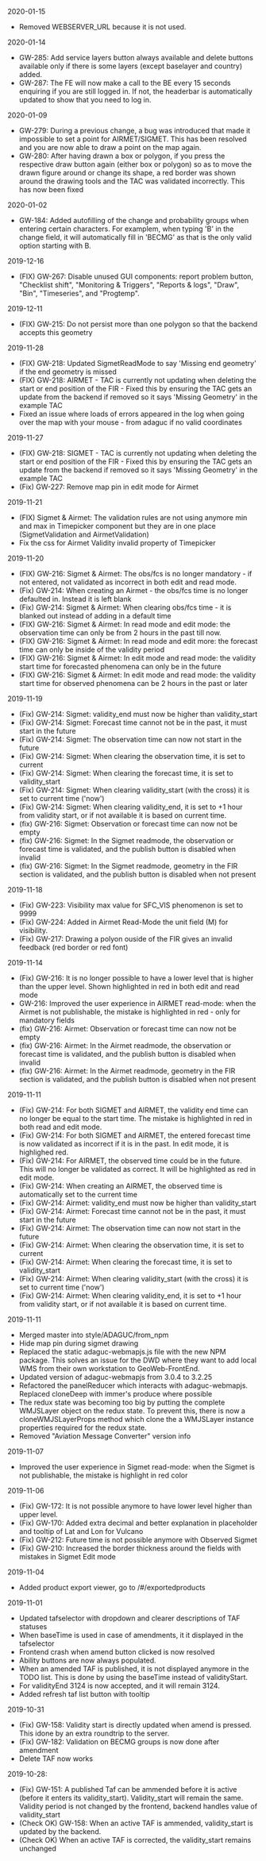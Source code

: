 2020-01-15
* Removed WEBSERVER_URL because it is not used.

2020-01-14
* GW-285: Add service layers button always available and delete buttons available only if there is some layers (except baselayer and country) added.
* GW-287: The FE will now make a call to the BE every 15 seconds enquiring if you are still logged in. If not, the headerbar is automatically updated to show that you need to log in.

2020-01-09
* GW-279: During a previous change, a bug was introduced that made it impossible to set a point for AIRMET/SIGMET. This has been resolved and you are now able to draw a point on the map again.
* GW-280: After having drawn a box or polygon, if you press the respective draw button again (either box or polygon) so as to move the drawn figure around or change its shape, a red border was shown around the drawing tools and the TAC was validated incorrectly. This has now been fixed

2020-01-02
* GW-184: Added autofilling of the change and probability groups when entering certain characters. For examplem, when typing 'B' in the change field, it will automatically fill in 'BECMG' as that is the only valid option starting with B.

2019-12-16
* (FIX) GW-267: Disable unused GUI components: report problem button, "Checklist shift", "Monitoring & Triggers", "Reports & logs",
"Draw", "Bin", "Timeseries", and "Progtemp".

2019-12-11
* (FIX) GW-215: Do not persist more than one polygon so that the backend accepts this geometry

2019-11-28
* (FIX) GW-218: Updated SigmetReadMode to say 'Missing end geometry' if the end geometry is missed
* (FIX) GW-218: AIRMET - TAC is currently not updating when deleting the start or end position of the FIR - Fixed this by ensuring the TAC gets an update from the backend if removed so it says 'Missing Geometry' in the example TAC
* Fixed an issue where loads of errors appeared in the log when going over the map with your mouse - from adaguc if no valid coordinates

2019-11-27
* (FIX) GW-218: SIGMET - TAC is currently not updating when deleting the start or end position of the FIR - Fixed this by ensuring the TAC gets an update from the backend if removed so it says 'Missing Geometry' in the example TAC
* (Fix) GW-227: Remove map pin in edit mode for Airmet

2019-11-21
* (FIX) Sigmet & Airmet: The validation rules are not using anymore min and max in Timepicker component but they are in one place (SigmetValidation and AirmetValidation)
* Fix the css for Airmet Validity invalid property of Timepicker

2019-11-20
* (FIX) GW-216: Sigmet & Airmet: The obs/fcs is no longer mandatory - if not entered, not validated as incorrect in both edit and read mode. 
* (Fix) GW-214: When creating an Airmet - the obs/fcs time is no longer defaulted in. Instead it is left blank
* (Fix) GW-214: Sigmet & Airmet: When clearing obs/fcs time - it is blanked out instead of adding in a default time
* (FIX) GW-216: Sigmet & Airmet: In read mode and edit mode: the observation time can only be from 2 hours in the past till now.
* (FIX) GW-216: Sigmet & Airmet: In read mode and edit more: the forecast time can only be inside of the validity period
* (FIX) GW-216: Sigmet & Airmet: In edit mode and read mode: the validity start time for forecasted phenomena can only be in the future
* (FIX) GW-216: Sigmet & Airmet: In edit mode and read mode: the validity start time for observed phenomena can be 2 hours in the past or later

2019-11-19
* (Fix) GW-214: Sigmet: validity_end must now be higher than validity_start
* (Fix) GW-214: Sigmet: Forecast time cannot not be in the past, it must start in the future
* (Fix) GW-214: Sigmet: The observation time can now not start in the future 
* (Fix) GW-214: Sigmet: When clearing the observation time, it is set to current
* (Fix) GW-214: Sigmet: When clearing the forecast time, it is set to validity_start
* (Fix) GW-214: Sigmet: When clearing validity_start (with the cross) it is set to current time ('now')
* (Fix) GW-214: Sigmet: When clearing validity_end, it is set to +1 hour from validity start, or if not available it is based on current time.
* (fix) GW-216: Sigmet: Observation or forecast time can now not be empty
* (fix) GW-216: Sigmet: In the Sigmet readmode, the observation or forecast time is validated, and the publish button is disabled when invalid
* (fix) GW-216: Sigmet: In the Sigmet readmode, geometry in the FIR section is validated, and the publish button is disabled when not present

2019-11-18
* (Fix) GW-223: Visibility max value for SFC_VIS phenomenon is set to 9999
* (Fix) GW-224: Added in Airmet Read-Mode the unit field (M) for visibility.
* (Fix) GW-217: Drawing a polyon ouside of the FIR gives an invalid feedback (red border or red font)

2019-11-14
* (Fix) GW-216: It is no longer possible to have a lower level that is higher than the upper level. Shown highlighted in red in both edit and read mode
* GW-216: Improved the user experience in AIRMET read-mode: when the Airmet is not publishable, the mistake is highlighted in red - only for mandatory fields
* (fix) GW-216: Airmet: Observation or forecast time can now not be empty
* (fix) GW-216: Airmet: In the Airmet readmode, the observation or forecast time is validated, and the publish button is disabled when invalid
* (fix) GW-216: Airmet: In the Airmet readmode, geometry in the FIR section is validated, and the publish button is disabled when not present

2019-11-11
* (Fix) GW-214: For both SIGMET and AIRMET, the validity end time can no longer be equal to the start time. The mistake is highlighted in red in both read and edit mode. 
* (Fix) GW-214: For both SIGMET and AIRMET, the entered forecast time is now validated as incorrect if it is in the past. In edit mode, it is highlighed red. 
* (Fix) GW-214: For AIRMET, the observed time could be in the future. This will no longer be validated as correct. It will be highlighted as red in edit mode. 
* (Fix) GW-214: When creating an AIRMET, the observed time is automatically set to the current time
* (Fix) GW-214: Airmet: validity_end must now be higher than validity_start
* (Fix) GW-214: Airmet: Forecast time cannot not be in the past, it must start in the future
* (Fix) GW-214: Airmet: The observation time can now not start in the future 
* (Fix) GW-214: Airmet: When clearing the observation time, it is set to current
* (Fix) GW-214: Airmet: When clearing the forecast time, it is set to validity_start
* (Fix) GW-214: Airmet: When clearing validity_start (with the cross) it is set to current time ('now')
* (Fix) GW-214: Airmet: When clearing validity_end, it is set to +1 hour from validity start, or if not available it is based on current time.

2019-11-11
* Merged master into style/ADAGUC/from_npm
* Hide map pin during sigmet drawing
* Replaced the static adaguc-webmapjs.js file with the new NPM package. This solves an issue for the DWD where they want to add local WMS from their own workstation to GeoWeb-FrontEnd.
* Updated version of adaguc-webmapjs from 3.0.4 to 3.2.25
* Refactored the panelReducer which interacts with adaguc-webmapjs. Replaced cloneDeep with immer's produce where possible
* The redux state was becoming too big by putting the complete WMJSLayer object on the redux state. To prevent this, there is now a cloneWMJSLayerProps method which clone the a WMJSLayer instance properties required for the redux state.
* Removed "Aviation Message Converter" version info

2019-11-07
* Improved the user experience in Sigmet read-mode: when the Sigmet is not publishable, the mistake is highlight in red color

2019-11-06
* (Fix) GW-172: It is not possible anymore to have lower level higher than upper level.
* (Fix) GW-170: Added extra decimal and better explanation in placeholder and tooltip of Lat and Lon for Vulcano
* (Fix) GW-212: Future time is not possible anymore with Observed Sigmet
* (Fix) GW-210: Increased the border thickness around the fields with mistakes in Sigmet Edit mode

2019-11-04
* Added product export viewer, go to /#/exportedproducts

2019-11-01
* Updated tafselector with dropdown and clearer descriptions of TAF statuses
* When baseTime is used in case of amendments, it it displayed in the tafselector
* Frontend crash when amend button clicked is now resolved
* Ability buttons are now always populated.
* When an amended TAF is published, it is not displayed anymore in the TODO list. This is done by using the baseTime instead of validityStart.
* For validityEnd 3124 is now accepted, and it will remain 3124.
* Added refresh taf list button with tooltip

2019-10-31
* (Fix) GW-158: Validity start is directly updated when amend is pressed. This idone by an extra roundtrip to the server.
* (Fix) GW-182: Validation on BECMG groups is now done after amendment
* Delete TAF now works

2019-10-28:

* (Fix) GW-151: A published Taf can be ammended before it is active (before it enters its validity_start). Validity_start will remain the same. Validity period is not changed by the frontend, backend handles value of validity_start
* (Check OK) GW-158: When an active TAF is ammended, validity_start is updated by the backend.
* (Check OK) When an active TAF is corrected, the validity_start remains unchanged
  

